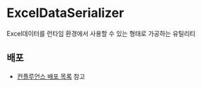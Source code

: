 # ExcelDataSerializer
Excel데이터를 런타임 환경에서 사용할 수 있는 형태로 가공하는 유틸리티

## 배포
- [컨플루언스 배포 목록](https://haegin.atlassian.net/wiki/spaces/Billionair/pages/40271899/ExcelDataSerializer+Release) 참고